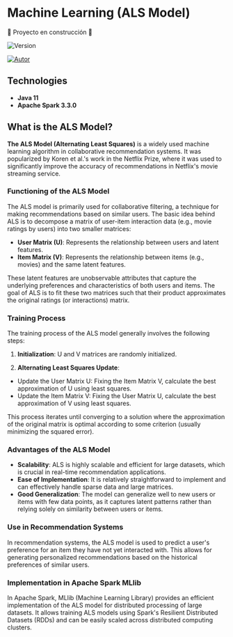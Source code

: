 # Machine Learning (ALS Model)

:construction: Proyecto en construcción :construction:

![Version](https://img.shields.io/badge/Version-0.1-blue)

[![Autor](https://img.shields.io/badge/Author-Cesar_"Aran"_Pasillas-black)](https://programmingsquirrel.wordpress.com/about-me/)



## Technologies
- **Java 11**
- **Apache Spark 3.3.0**


## What is the ALS Model?

**The ALS Model (Alternating Least Squares)** is a widely used machine learning algorithm in collaborative recommendation systems. It was popularized by Koren et al.'s work in the Netflix Prize, where it was used to significantly improve the accuracy of recommendations in Netflix's movie streaming service.

### Functioning of the ALS Model

The ALS model is primarily used for collaborative filtering, a technique for making recommendations based on similar users. The basic idea behind ALS is to decompose a matrix of user-item interaction data (e.g., movie ratings by users) into two smaller matrices:

- **User Matrix (U)**: Represents the relationship between users and latent features.
- **Item Matrix (V)**: Represents the relationship between items (e.g., movies) and the same latent features.

These latent features are unobservable attributes that capture the underlying preferences and characteristics of both users and items. The goal of ALS is to fit these two matrices such that their product approximates the original ratings (or interactions) matrix.

### Training Process

The training process of the ALS model generally involves the following steps:

1. **Initialization**: U and V matrices are randomly initialized.

2. **Alternating Least Squares Update**:

- Update the User Matrix U: Fixing the Item Matrix V, calculate the best approximation of U using least squares.
- Update the Item Matrix V: Fixing the User Matrix U, calculate the best approximation of V using least squares.

This process iterates until converging to a solution where the approximation of the original matrix is optimal according to some criterion (usually minimizing the squared error).

### Advantages of the ALS Model

- **Scalability**: ALS is highly scalable and efficient for large datasets, which is crucial in real-time recommendation applications.
- **Ease of Implementation**: It is relatively straightforward to implement and can effectively handle sparse data and large matrices.
- **Good Generalization**: The model can generalize well to new users or items with few data points, as it captures latent patterns rather than relying solely on similarity between users or items.

### Use in Recommendation Systems

In recommendation systems, the ALS model is used to predict a user's preference for an item they have not yet interacted with. This allows for generating personalized recommendations based on the historical preferences of similar users.

### Implementation in Apache Spark MLlib

In Apache Spark, MLlib (Machine Learning Library) provides an efficient implementation of the ALS model for distributed processing of large datasets. It allows training ALS models using Spark's Resilient Distributed Datasets (RDDs) and can be easily scaled across distributed computing clusters.
